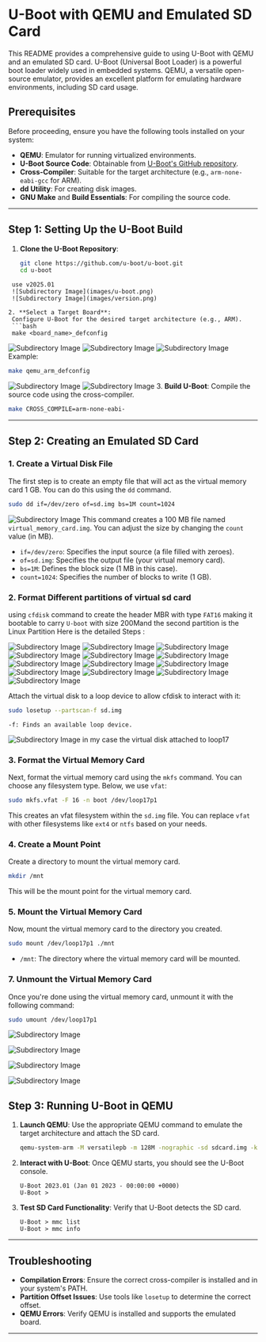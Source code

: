 # U-Boot with QEMU and Emulated SD Card

This README provides a comprehensive guide to using U-Boot with QEMU and an emulated SD card. U-Boot (Universal Boot Loader) is a powerful boot loader widely used in embedded systems. QEMU, a versatile open-source emulator, provides an excellent platform for emulating hardware environments, including SD card usage.

## Prerequisites

Before proceeding, ensure you have the following tools installed on your system:

- **QEMU**: Emulator for running virtualized environments.
- **U-Boot Source Code**: Obtainable from [U-Boot's GitHub repository](https://github.com/u-boot/u-boot).
- **Cross-Compiler**: Suitable for the target architecture (e.g., `arm-none-eabi-gcc` for ARM).
- **dd Utility**: For creating disk images.
- **GNU Make** and **Build Essentials**: For compiling the source code.

---

## Step 1: Setting Up the U-Boot Build

1. **Clone the U-Boot Repository**:
   ```bash
   git clone https://github.com/u-boot/u-boot.git
   cd u-boot
  ```
   use v2025.01
   ![Subdirectory Image](images/u-boot.png)
   ![Subdirectory Image](images/version.png)

2. **Select a Target Board**:
   Configure U-Boot for the desired target architecture (e.g., ARM).
   ```bash
   make <board_name>_defconfig
   ```
   ![Subdirectory Image](images/vexpress.png)
   ![Subdirectory Image](images/config.png)
   ![Subdirectory Image](images/env.png)
   Example:
   ```bash
   make qemu_arm_defconfig
   ```
   ![Subdirectory Image](images/crosscompile.png)
   ![Subdirectory Image](images/build.png)
3. **Build U-Boot**:
   Compile the source code using the cross-compiler.
   ```bash
   make CROSS_COMPILE=arm-none-eabi-
   ```

---

## Step 2: Creating an Emulated SD Card

### 1. Create a Virtual Disk File
The first step is to create an empty file that will act as the virtual memory card 1 GB. You can do this using the `dd` command.

```bash
sudo dd if=/dev/zero of=sd.img bs=1M count=1024
```
 ![Subdirectory Image](images/dd.png)
This command creates a 100 MB file named `virtual_memory_card.img`. You can adjust the size by changing the `count` value (in MB).

- `if=/dev/zero`: Specifies the input source (a file filled with zeroes).
- `of=sd.img`: Specifies the output file (your virtual memory card).
- `bs=1M`: Defines the block size (1 MB in this case).
- `count=1024`: Specifies the number of blocks to write (1 GB).

### 2. Format Different partitions of virtual sd card 

 using `cfdisk` command to create the header MBR with type `FAT16` making it bootable to carry `U-boot` with size 200Mand the second partition is the Linux Partition
 Here is the detailed Steps :
  
  ![Subdirectory Image](images/dos.png)
  ![Subdirectory Image](images/1.png)
  ![Subdirectory Image](images/2.png)
  ![Subdirectory Image](images/3.png)
  ![Subdirectory Image](images/4.png)
  ![Subdirectory Image](images/5.png)
  ![Subdirectory Image](images/6.png)
  ![Subdirectory Image](images/7.png)
  ![Subdirectory Image](images/8.png)
  ![Subdirectory Image](images/9.png)
  ![Subdirectory Image](images/10.png)
  ![Subdirectory Image](images/11.png)
  ![Subdirectory Image](images/MBR.png)
  

 Attach the virtual disk to a loop device to allow cfdisk to interact with it:
```bash
sudo losetup --partscan-f sd.img
```
    -f: Finds an available loop device.
    
  ![Subdirectory Image](images/losetup.png)
    in my case the virtual disk attached to loop17    
### 3. Format the Virtual Memory Card
Next, format the virtual memory card using the `mkfs` command. You can choose any filesystem type. Below, we use `vfat`:

```bash
sudo mkfs.vfat -F 16 -n boot /dev/loop17p1
```

This creates an vfat filesystem within the `sd.img` file. You can replace `vfat` with other filesystems like `ext4` or `ntfs` based on your needs.

### 4. Create a Mount Point
Create a directory to mount the virtual memory card.

```bash
mkdir /mnt
```

This will be the mount point for the virtual memory card.

### 5. Mount the Virtual Memory Card
Now, mount the virtual memory card to the directory you created.

```bash
sudo mount /dev/loop17p1 ./mnt

```
- `/mnt`: The directory where the virtual memory card will be mounted.


### 7. Unmount the Virtual Memory Card
Once you're done using the virtual memory card, unmount it with the following command:

```bash
sudo umount /dev/loop17p1 
```
![Subdirectory Image](images/mkfs.png)

![Subdirectory Image](images/lsblk.png)

![Subdirectory Image](images/mkfs2.png)

![Subdirectory Image](images/mount.png)
## Step 3: Running U-Boot in QEMU

1. **Launch QEMU**:
   Use the appropriate QEMU command to emulate the target architecture and attach the SD card.
   ```bash
   qemu-system-arm -M versatilepb -m 128M -nographic -sd sdcard.img -kernel u-boot
   ```

2. **Interact with U-Boot**:
   Once QEMU starts, you should see the U-Boot console.
   ```
   U-Boot 2023.01 (Jan 01 2023 - 00:00:00 +0000)
   U-Boot >
   ```

3. **Test SD Card Functionality**:
   Verify that U-Boot detects the SD card.
   ```
   U-Boot > mmc list
   U-Boot > mmc info
   ```

---

## Troubleshooting

- **Compilation Errors**: Ensure the correct cross-compiler is installed and in your system's PATH.
- **Partition Offset Issues**: Use tools like `losetup` to determine the correct offset.
- **QEMU Errors**: Verify QEMU is installed and supports the emulated board.

---



